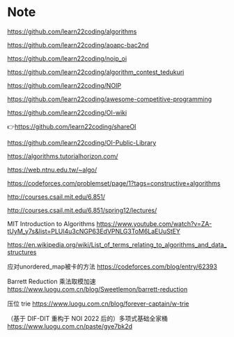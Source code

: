 # Note

https://github.com/learn22coding/algorithms

https://github.com/learn22coding/aoapc-bac2nd

https://github.com/learn22coding/noip_oi

https://github.com/learn22coding/algorithm_contest_tedukuri


https://github.com/learn22coding/NOIP

https://github.com/learn22coding/awesome-competitive-programming

https://github.com/learn22coding/OI-wiki

:point_right:https://github.com/learn22coding/shareOI

https://github.com/learn22coding/OI-Public-Library

https://algorithms.tutorialhorizon.com/

https://web.ntnu.edu.tw/~algo/

https://codeforces.com/problemset/page/1?tags=constructive+algorithms

http://courses.csail.mit.edu/6.851/

http://courses.csail.mit.edu/6.851/spring12/lectures/

MIT Introduction to Algorithms
https://www.youtube.com/watch?v=ZA-tUyM_y7s&list=PLUl4u3cNGP63EdVPNLG3ToM6LaEUuStEY

https://en.wikipedia.org/wiki/List_of_terms_relating_to_algorithms_and_data_structures

应对unordered_map被卡的方法
https://codeforces.com/blog/entry/62393

Barrett Reduction 乘法取模加速
https://www.luogu.com.cn/blog/Sweetlemon/barrett-reduction

压位 trie
https://www.luogu.com.cn/blog/forever-captain/w-trie

（基于 DIF-DIT 重构于 NOI 2022 后的）多项式基础全家桶
https://www.luogu.com.cn/paste/gye7bk2d
